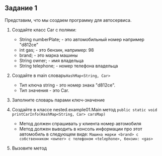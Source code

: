 ## Задание 1

Представим, что мы создаем программу для автосервиса. 
1. Создайте класс Car с полями:
   - String numberPlate; - это автомобильный номер например "d812ce"
   - int gas;  - это бензин, например: 98
   - brand; - это марка машины
   - String owner; - имя владельца
   - String telephone; - номер телефона владельца

2.  Создайте в main словарь` HashMap<String, Car> `
     - Тип ключа string - это номер знака "d812ce".
     - Тип значения - это Car.
3. Заполните словарь парами ключ-значение
4. Создайте в классе nested.example01.Main метод `public static void printCarInfo(HashMap<String, Car> carsMap)`
   - Метод должен спрашивать у клиента номер автомобиля
   - Метод должен выводить в консоль информации про этот автомобиль в следующем виде:
`Машина марки <brand> с собственником <owner> с телефоном <telephone>, бензин: <gas>`
5. Вызовите метод 